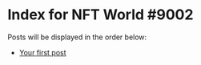 # Index for NFT World #9002
Posts will be displayed in the order below:

- [Your first post](./001-first.md)

